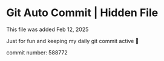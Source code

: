 # Git Auto Commit | Hidden File

This file was added Feb 12, 2025

Just for fun and keeping my daily git commit active 🤪

commit number: 588772
